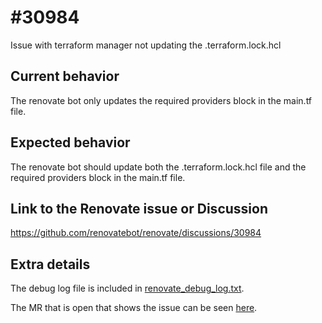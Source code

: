 # #30984

Issue with terraform manager not updating the .terraform.lock.hcl

## Current behavior

The renovate bot only updates the required providers block in the main.tf file.

## Expected behavior

The renovate bot should update both the .terraform.lock.hcl file and the required
providers block in the main.tf file.

## Link to the Renovate issue or Discussion

https://github.com/renovatebot/renovate/discussions/30984

## Extra details

The debug log file is included in [renovate_debug_log.txt](renovate_debug_log.txt).

The MR that is open that shows the issue can be seen [here](https://gitlab.com/rccausey/terraform-aws-provider-upgrade/-/merge_requests/1).
